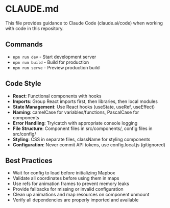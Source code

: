 # CLAUDE.md

This file provides guidance to Claude Code (claude.ai/code) when working with code in this repository.

## Commands
- `npm run dev` - Start development server
- `npm run build` - Build for production
- `npm run serve` - Preview production build

## Code Style
- **React**: Functional components with hooks
- **Imports**: Group React imports first, then libraries, then local modules
- **State Management**: Use React hooks (useState, useRef, useEffect)
- **Naming**: camelCase for variables/functions, PascalCase for components
- **Error Handling**: Try/catch with appropriate console logging
- **File Structure**: Component files in src/components/, config files in src/config/
- **Styling**: CSS in separate files, className for styling components
- **Configuration**: Never commit API tokens, use config.local.js (gitignored)

## Best Practices
- Wait for config to load before initializing Mapbox
- Validate all coordinates before using them in maps
- Use refs for animation frames to prevent memory leaks
- Provide fallbacks for missing or invalid configuration
- Clean up animations and map resources on component unmount
- Verify all dependencies are properly imported and available